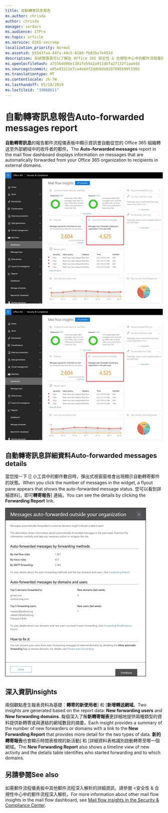 ```yaml
---
title: 自動轉寄訊息報告
ms.author: chrisda
author: chrisda
manager: serdars
ms.audience: ITPro
ms.topic: article
ms.service: O365-seccomp
localization_priority: Normal
ms.assetid: b5543faa-44fa-44c5-8180-fb835e7e452d
description: 系統管理員可以了解在 Office 365 安全性 & 合規性中心中的郵件流程儀表板中自動轉寄訊息的報告。
ms.openlocfilehash: a7556dd98e1381fe59a2a911dbfa27132f1aa44d
ms.sourcegitcommit: e05e83212e7ca4e84f2ddb0de0297895b995338d
ms.translationtype: MT
ms.contentlocale: zh-TW
ms.lasthandoff: 05/10/2019
ms.locfileid: "33868611"
---
```

# <a name="auto-forwarded-messages-report"></a><span data-ttu-id="b0310-103">自動轉寄訊息報告</span><span class="sxs-lookup"><span data-stu-id="b0310-103">Auto-forwarded messages report</span></span>

<span data-ttu-id="b0310-104">**自動轉寄訊息**的報告郵件流程儀表板中顯示資訊會自動從您的 Office 365 組織轉送至外部網域中的收件者的郵件。</span><span class="sxs-lookup"><span data-stu-id="b0310-104">The **Auto-forwarded messages** report in the mail flow dashboard displays information on messages that are automatically forwarded from your Office 365 organization to recipients in external domains.</span></span>

![在 Office 365 安全性 & 合規性中心中自動轉寄郵件深入解析](media/8bc2600b-71c3-4b37-b4d0-9435fe0cfc8d.png)

![在 Office 365 安全性 & 合規性中心中的郵件流程儀表板中自動轉寄訊息的報告](media/8bc2600b-71c3-4b37-b4d0-9435fe0cfc8d.png)

## <a name="auto-forwarded-messages-details"></a><span data-ttu-id="b0310-107">自動轉寄訊息詳細資料</span><span class="sxs-lookup"><span data-stu-id="b0310-107">Auto-forwarded messages details</span></span>

<span data-ttu-id="b0310-108">當您按一下 [] 小工具中的郵件數目時，彈出式視窗窗格會出現顯示自動轉寄郵件的狀態。</span><span class="sxs-lookup"><span data-stu-id="b0310-108">When you click the number of messages in the widget, a flyout pane appears that shows the auto-forwarded message status.</span></span> <span data-ttu-id="b0310-109">您可以看到詳細資料]，即可**轉寄報告**] 連結。</span><span class="sxs-lookup"><span data-stu-id="b0310-109">You can see the details by clicking the **Forwarding Report** link.</span></span>

![在 Office 365 安全性 & 合規性中心中自動轉寄訊息的報告詳細資料彈出式](media/87d0fb1e-d2ef-4901-b17c-ec32d23a539e.png)

## <a name="insights"></a><span data-ttu-id="b0310-111">深入資訊</span><span class="sxs-lookup"><span data-stu-id="b0310-111">Insights</span></span>

<span data-ttu-id="b0310-112">兩個觀點產生報表資料為基礎：**轉寄的新使用者**] 和 [**新增轉送網域**。</span><span class="sxs-lookup"><span data-stu-id="b0310-112">Two insights are generated based on the report data: **New forwarding users** and **New forwarding domains**.</span></span> <span data-ttu-id="b0310-113">每個深入了解**新轉寄報表**更詳細地提供兩種類型的資料提供新轉寄或與連結的網域數目的摘要。</span><span class="sxs-lookup"><span data-stu-id="b0310-113">Each insight provides a summary of the number of new forwarders or domains with a link to the **New Forwarding Report** that provides more detail for the two types of data.</span></span> <span data-ttu-id="b0310-114">**新的轉寄報告**也會顯示時間表檢視的新活動] 和 [詳細資料表格識別啟動轉寄至哪一個網域。</span><span class="sxs-lookup"><span data-stu-id="b0310-114">The **New Forwarding Report** also shows a timeline view of new activity and the details table identifies who started forwarding and to which domains.</span></span>

## <a name="see-also"></a><span data-ttu-id="b0310-115">另請參閱</span><span class="sxs-lookup"><span data-stu-id="b0310-115">See also</span></span>

<span data-ttu-id="b0310-116">如需郵件流程儀表板中其他郵件流程深入解析的詳細資訊，請參閱 <<c0>安全性 &amp; 合規性中心中的郵件流程深入解析。</span><span class="sxs-lookup"><span data-stu-id="b0310-116">For more information about other mail flow insights in the mail flow dashboard, see [Mail flow insights in the Security & Compliance Center](mail-flow-insights.md).</span></span>
